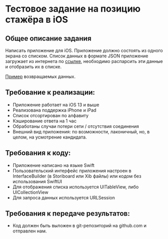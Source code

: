 # Тестовое задание на позицию стажёра в iOS
## Общее описание задания

Написать приложение для iOS. Приложение должно состоять из одного экрана со списком. Список данных в формате JSON приложение загружает из интернета по [ссылке](https://run.mocky.io/v3/1d1cb4ec-73db-4762-8c4b-0b8aa3cecd4c), необходимо распарсить эти данные и отобразить их в списке.

[Пример](https://github.com/avito-tech/ios-trainee-problem-2021/blob/main/response_example.json) возвращаемых данных.

## Требование к реализации:

* Приложение работает на iOS 13 и выше
* Реализована поддержка iPhone и iPad
* Список отсортирован по алфавиту
* Кэширование ответа на 1 час
* Обработаны случаи потери сети / отсутствия соединения
* Внешний вид приложения: по возможности, лаконичный, но, в целом, на усмотрение кандидата.

## Требования к коду:
* Приложение написано на языке Swift
* Пользовательский интерфейс приложения настроен в InterfaceBuilder (в Storiboard или Xib файлы) или кодом без использования SwiftUI
* Для отображения списка используется UITableView, либо UICollectionView
* Для запроса данных используется URLSession

## Требования к передаче результатов:
* Код должен быть выложен в git-репозиторий на github.com и отправлен нам.
